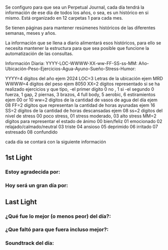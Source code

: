 Se configuro para que sea un Perpetual Journal, cada día tendrá la información de ese día de todos los años, o sea, es un histórico en si mismo. Está organizado en 12 carpetas 1 para cada mes.

Se tienen páginas para mantener resúmenes históricos de las diferentes semanas, meses y años.

La información que se llena a diario alimentará esos históricos, para ello se necesita mantener la estructura para que sea posible que funcione la automatización de las consultas.

Información Diaria:
YYYY-LOC-WWWW-XX-ww-FF-SS-ss-MM: 
Año-Ubicación-Peso-Ejercicios-Agua-Ayuno-Sueño-Stress-Humor:

YYYY=4 dígitos del año ejem 2024
LOC=3 Letras de la ubicación ejem MRD
WWWW=4 dígitos del peso ejem 8050
XX=2 dígitos representado si se ha realizado ejercicios y que tipo, 
	-el primer dígito 0 no , 1 si
	-el segundo 0 fuerza, 1 gap, 2 piernas, 3 brazos, 4 full body, 5 aerobic, 6     estiramientos  
	ejem 00 or 10
ww=2 dígitos de la cantidad de vasos de agua del día ejem 08
FF=2 dígitos que representan la cantidad de horas ayunadas ejem 16
SS=2 dígitos de la cantidad de horas descansadas ejem 08
ss=2 dígitos del nivel de stress 00 poco stress, 01 stress moderado, 03 alto stress
MM=2 dígitos para representar el estado de ánimo 00 bien/feliz 01 emocionado 02 relajado/calmado/neutral 03 triste 04 ansioso  05 deprimido 06 irritado 07 estresado 08 confundido

cada día se contará con la siguiente información
## 1st Light

### Estoy agradecida por:

### Hoy será un gran día por:

## Last Light

### ¿Qué fue lo mejor (o menos peor) del día?:

### ¿Que faltó para que fuera incluso mejor?:

### Soundtrack del día: